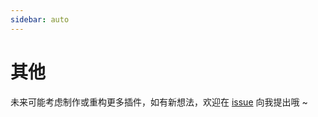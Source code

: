 ```yaml
---
sidebar: auto
---
```


# 其他
未来可能考虑制作或重构更多插件，如有新想法，欢迎在 [issue](https://github.com/opq-osc/opqqq-plugin/issues) 向我提出哦 ~